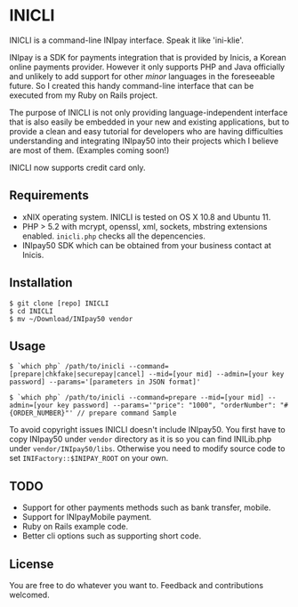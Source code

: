 # INICLI

INICLI is a command-line INIpay interface. Speak it like 'ini-klie'.

INIpay is a SDK for payments integration that is provided by Inicis, a Korean online payments provider. However it only supports PHP and Java officially and unlikely to add support for other *minor* languages in the foreseeable future. So I created this handy command-line interface that can be executed from my Ruby on Rails project.

The purpose of INICLI is not only providing language-independent interface that is also easily be embedded in your new and existing applications, but to provide a clean and easy tutorial for developers who are having difficulties understanding and integrating INIpay50 into their projects which I believe are most of them. (Examples coming soon!)

INICLI now supports credit card only.

## Requirements
- xNIX operating system. INICLI is tested on OS X 10.8 and Ubuntu 11.
- PHP > 5.2 with mcrypt, openssl, xml, sockets, mbstring extensions enabled. `inicli.php` checks all the depencencies.
- INIpay50 SDK which can be obtained from your business contact at Inicis.

## Installation

    $ git clone [repo] INICLI
    $ cd INICLI
    $ mv ~/Download/INIpay50 vendor


## Usage

    $ `which php` /path/to/inicli --command=[prepare|chkfake|securepay|cancel] --mid=[your mid] --admin=[your key password] --params='[parameters in JSON format]'

    $ `which php` /path/to/inicli --command=prepare --mid=[your mid] --admin=[your key password] --params='"price": "1000", "orderNumber": "#{ORDER_NUMBER}"' // prepare command Sample

    
    
To avoid copyright issues INICLI doesn't include INIpay50. You first have to copy INIpay50 under `vendor` directory as it is so you can find INILib.php under `vendor/INIpay50/libs`. Otherwise you need to modify source code to set `INIFactory::$INIPAY_ROOT` on your own.

## TODO
- Support for other payments methods such as bank transfer, mobile.
- Support for INIpayMobile payment.
- Ruby on Rails example code.
- Better cli options such as supporting short code.

## License
You are free to do whatever you want to. Feedback and contributions welcomed.
